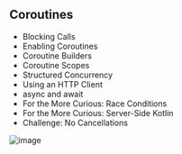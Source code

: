 ## Coroutines
- Blocking Calls
- Enabling Coroutines
- Coroutine Builders
- Coroutine Scopes
- Structured Concurrency
- Using an HTTP Client
- async and await
- For the More Curious: Race Conditions
- For the More Curious: Server-Side Kotlin
- Challenge: No Cancellations

![image](https://github.com/Gpeck578/Big-Nerd-Ranch_Coroutine_Practice/assets/161396596/967398a1-2756-48df-a589-78895aae20a1)
